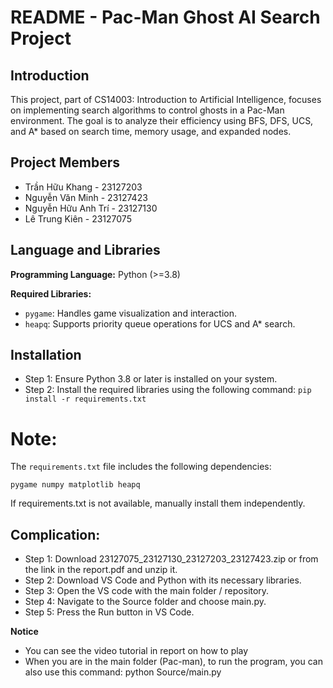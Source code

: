 # README - Pac-Man Ghost AI Search Project

## Introduction

This project, part of CS14003: Introduction to Artificial Intelligence, focuses on implementing search algorithms to control ghosts in a Pac-Man environment. The goal is to analyze their efficiency using BFS, DFS, UCS, and A* based on search time, memory usage, and expanded nodes.

## Project Members

- Trần Hữu Khang - 23127203
- Nguyễn Văn Minh - 23127423
- Nguyễn Hữu Anh Trí - 23127130
- Lê Trung Kiên - 23127075

## Language and Libraries

**Programming Language:** Python (>=3.8)

**Required Libraries:**

- `pygame`: Handles game visualization and interaction.
- `heapq`: Supports priority queue operations for UCS and A* search.

## Installation
- Step 1: Ensure Python 3.8 or later is installed on your system.
- Step 2: Install the required libraries using the following command:
  `pip install -r requirements.txt`

# Note: 
The `requirements.txt` file includes the following dependencies:

`pygame numpy matplotlib heapq`

If requirements.txt is not available, manually install them independently.

## Complication:
- Step 1: Download 23127075_23127130_23127203_23127423.zip or from the link in the report.pdf and unzip it.
- Step 2: Download VS Code and Python with its necessary libraries.
- Step 3: Open the VS code with the main folder / repository.
- Step 4: Navigate to the Source folder and choose main.py.
- Step 5: Press the Run button in VS Code.

**Notice** 
- You can see the video tutorial in report on how to play
- When you are in the main folder (Pac-man), to run the program, you can also use this command: python Source/main.py
